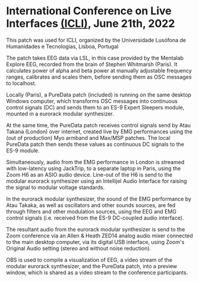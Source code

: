 # International Conference on Live Interfaces [(ICLI)](https://liveinterfaces.ulusofona.pt/program/), June 21th, 2022



This patch was used for ICLI, organized by the Universidade Lusófona de Humanidades e Tecnologias, Lisboa, Portugal

The patch takes EEG data via LSL, in this case provided by the Mentalab Explore EEG, recorded from the brain of Stephen Whitmarsh (Paris). It calculates power of alpha and beta power at manually adjustable frequency ranges, calibrates and scales them, before sending them as OSC messages to localhost.

Locally (Paris), a PureData patch (included) is running on the same desktop Windows computer, which transforms OSC messages into continuous control signals (DC) and sends them to an ES-9 Expert Sleepers module, mounted in a eurorack modular synthesizer. 

At the same time, the PureData patch receives control signals send by Atau Takana (London) over internet, created live by EMG performances using the (out of production) Myo armband and Max/MSP patches. The local  PureData patch then sends these values as continuous DC signals to the ES-9 module.

Simultaneously, audio from the EMG performance in London is streamed with low-latency using JackTrip, to a separate laptop in Paris, using the Zoom H6 as an ASIO audio device. Line-out of the H6 is send to the modular eurorack synthesizer using an Intellijel Audio Interface for raising the signal to modular voltage standards.

In the eurorack modular synthesizer, the sound of the EMG performance by Atau Takaka, as well as oscillators and other sounds sources, are fed through filters and other modulation sources, using the EEG and EMG control signals (i.e. received from the ES-9 DC-coupled audio interface).

The resultant audio from the eurorack modular synthesizer is send to the Zoom conference via an Allen & Heath ZED14 analog audio mixer connected to the main desktop computer, via its digital USB interface, using Zoom's Original Audio setting (stereo and without noise reduction).

OBS is used to compile a visualization of EEG, a video stream of the modular eurorack synthesizer, and the PureData patch, into a preview window, which is shared as a video stream to the conference participants.
